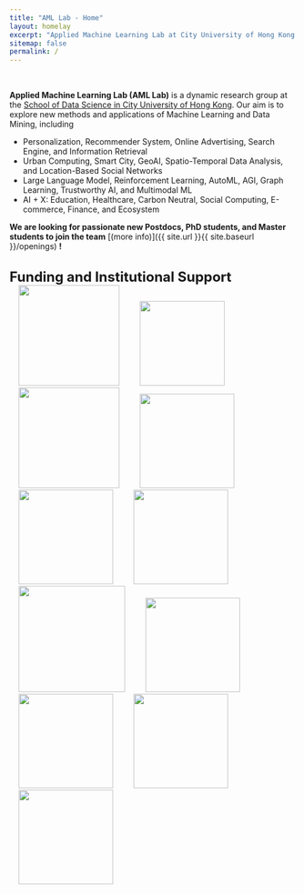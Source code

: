 ```yaml
---
title: "AML Lab - Home"
layout: homelay
excerpt: "Applied Machine Learning Lab at City University of Hong Kong."
sitemap: false
permalink: /
---
```



<br />

**Applied Machine Learning Lab (AML Lab)** is a dynamic research group at the [School of Data Science in City University of Hong Kong](https://www.sdsc.cityu.edu.hk/). Our aim is to explore new methods and applications of Machine Learning and Data Mining, including 
- Personalization, Recommender System, Online Advertising, Search Engine, and Information Retrieval
- Urban Computing, Smart City, GeoAI, Spatio-Temporal Data Analysis, and Location-Based Social Networks
- Large Language Model, Reinforcement Learning, AutoML, AGI, Graph Learning, Trustworthy AI, and Multimodal ML
- AI + X: Education, Healthcare, Carbon Neutral, Social Computing, E-commerce, Finance, and Ecosystem




**We are  looking for passionate new Postdocs, PhD students, and Master students to join the team** [(more info)]({{ site.url }}{{ site.baseurl }}/openings) **!**

<br />

<!-- <div markdown="0" id="carousel" class="carousel slide" data-ride="carousel" data-interval="4000" data-pause="hover" > 
    <ol class="carousel-indicators">
        <li data-target="#carousel" data-slide-to="0" class="active"></li>
        <li data-target="#carousel" data-slide-to="1"></li>
    </ol>

    <div class="carousel-inner" markdown="0">
        <div class="item active">
            <img src="{{ site.url }}{{ site.baseurl }}/images/homepic/cityu.jpg" alt="Slide 1" />
        </div>
        <div class="item">
            <img src="{{ site.url }}{{ site.baseurl }}/images/homepic/cityu1.jpg" alt="Slide 2" />
        </div>
    </div>
  <a class="left carousel-control" href="#carousel" role="button" data-slide="prev">
    <span class="glyphicon glyphicon-chevron-left" aria-hidden="true"></span>
    <span class="sr-only">Previous</span>
  </a>
  <a class="right carousel-control" href="#carousel" role="button" data-slide="next">
    <span class="glyphicon glyphicon-chevron-right" aria-hidden="true"></span>
    <span class="sr-only">Next</span>
  </a>
</div> -->

<div class="center">
  <b style="font-size:24px">Funding and Institutional Support</b>

  <img class="logopic" src="{{ site.url }}{{ site.baseurl }}/images/logopic/ant.png" style="width: 177px; margin-left: 16px; margin-right: 16px">
  <img class="logopic" src="{{ site.url }}{{ site.baseurl }}/images/logopic/huawei2.jpg" style="width: 149px; margin-left: 16px; margin-right: 16px">
  <img class="logopic" src="{{ site.url }}{{ site.baseurl }}/images/logopic/baidu1.png" style="width: 177px; margin-left: 16px; margin-right: 16px">
  <img class="logopic" src="{{ site.url }}{{ site.baseurl }}/images/logopic/bytedance.png" style="width: 166px; margin-left: 16px; margin-right: 16px">
  <img class="logopic" src="{{ site.url }}{{ site.baseurl }}/images/logopic/tencent.png" style="width: 166px; margin-left: 16px; margin-right: 16px">
  <img class="logopic" src="{{ site.url }}{{ site.baseurl }}/images/logopic/kuaishou.png" style="width: 166px; margin-left: 16px; margin-right: 16px">
  <img class="logopic" src="{{ site.url }}{{ site.baseurl }}/images/logopic/jd.png" style="width: 187px; margin-left: 16px; margin-right: 16px">
  <img class="logopic" src="{{ site.url }}{{ site.baseurl }}/images/logopic/alibaba.png" style="width: 166px; margin-left: 16px; margin-right: 16px">
  <img class="logopic" src="{{ site.url }}{{ site.baseurl }}/images/logopic/netease.png" style="width: 166px; margin-left: 16px; margin-right: 16px">
  <img class="logopic" src="{{ site.url }}{{ site.baseurl }}/images/logopic/linkedin.png" style="width: 166px; margin-left: 16px; margin-right: 16px">
  <img class="logopic" src="{{ site.url }}{{ site.baseurl }}/images/logopic/criteo.png" style="width: 166px; margin-left: 16px; margin-right: 16px">
</div>


